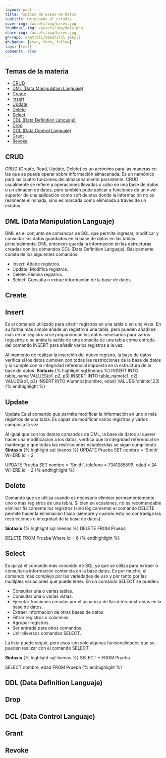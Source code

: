 ```yaml
---
layout: post
title: Topicos de Bases de Datos
subtitle: Mejorando el estudio
cover-img: /assets/img/bases.jpg
thumbnail-img: /assets/img/data.png
share-img: /assets/img/bases.jpg
gh-repo: daattali/beautiful-jekyll
gh-badge: [star, fork, follow]
tags: [test]
comments: true
---
```


## Temas de la materia


- [CRUD](#crud)
- [DML (Data Manipulation Languaje)](#data)
- [Create](#create)
- [Insert](#insert)
- [Update](#update)
- [Delete](#delete)
- [Select](#select)
- [DDL (Data Definition Languaje)](#ddl)
- [Drop](#drop)
- [DCL (Data Control Languaje)](#dcl)
- [Grant](#grant)
- [Revoke](#revoke)

## CRUD

CRUD (Create, Read, Update, Delete) es un acrónimo para las maneras en las que se puede operar sobre información almacenada. Es un nemónico para las cuatro funciones del almacenamiento persistente. CRUD usualmente se refiere a operaciones llevadas a cabo en una base de datos o un almácen de datos, pero también pude aplicar a funciones de un nivel superior de una aplicación como soft deletes donde la información no es realmente eliminada, sino es marcada como eliminada a tráves de un estatus.
## DML (Data Manipulation Languaje)

DML es el conjunto de comandos de SQL que permite ingresar, modificar y consultar los datos guardados en la base de datos en las tablas principalmente. DML entonces guarda la informacion en las estructuras creadas con los comandos DDL (Data Definition Languaje). Básicamente consta de los siguientes comandos:
- Insert: Añade registros.  
- Update: Modifica registros.  
- Delete: Elimina registros.  
- Select: Consulta o extrae información de la base de datos.  
## Create 
## Insert

Es el comando utilizado para añadir registros en una tabla o en una vista. En su forma más simple añade un registro a una tabla, pero pueden añadirse más de un registro si se proporcionan los datos necesarios para varios regustros o se anida la salida de una consulta de una tabla como entrada del comando INSERT para añadir varios registros a la vez.

Al momento de realizar la inserción del nuevo registro, la base de datos verifica si los datos cumolen con todas las restricciones de la base de datos y si cumple con la integridad referencial impuesta en la estructura de la base de datos.
**Sintaxis**
{% highlight sql linenos %}
INSERT INTO table_name VALUES(p1, p2, p3)
INSERT INTO table_name(c1, c2) VALUES(p1, p3)
INSERT INTO Alumnos(nombre, edad) VALUES('chinito',23)
{% endhighlight %}

## Update

Update
Es el comando que permite modificar la información en uno o más registros de una tabla. Es capaz de modificar varios registros y varios campos a la vez.

Al igual que con los demas comandos de DML, la base de datos al querer hacer una modificacion a los datos, verifica que la integridad referencial se mantenga y que todas las restricciones establecidas se sigan cumpliendo.
**Sintaxis**
{% highlight sql linenos %}
UPDATE Prueba
   SET nombre = 'Smith'
 WHERE id = 2
 
 UPDATE Prueba
   SET nombre = 'Smith', telefono = 7341285599, edad = 24
 WHERE id = 2
{% endhighlight %}
## Delete
Comando que se utiliza cuando es necesario eliminar permamentemente  uno o mas registros de una tabla. Si bien en ocasiones, no es recomendable eliminar fisicamente los registros (sino lógicamente) el comando DELETE permite hacer la eliminación física (siempre y cuando esto no contradiga las restricciones o integridad de la base de datos).

**Sintaxis**
{% highlight sql linenos %}
DELETE FROM Prueba

DELETE FROM Prueba Where id = 6
{% endhighlight %}
## Select
Es quizá el comando más conocido de SQL ya que se utiliza para extraer o consultarla información contenida en la base datos. Es por mucho, el comando más complejo por las variedades de uso y pòr tanto por las multiples variaciones que puede tener. En un comando SELECT se pueden:

- Consultar una o varias tablas.
- Consultar una o varias vistas.
- Ejecutar funciones creadas por el usuario y de llas interconstruidas en la base de datos.
- Extraer informacion de otras bases de datos.
- Filtrar registros o columnas.
- Agrupar registros.
- Ser entrada para otros comandos.
- Unir diversos comandos SELECT.

La lista puede seguir, pero esos son sólo algunas funcionalidades que se pueden realizar con el comando SELECT.

**Sintaxis**
{% highlight sql linenos %}
SELECT * FROM Prueba

SELECT nombre, edad FROM Prueba
{% endhighlight %}
## DDL (Data Definition Languaje)
## Drop
## DCL (Data Control Languaje)
## Grant
## Revoke
